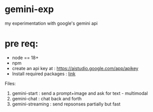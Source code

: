 # gemini-exp
my experimentation with google's gemini api


# pre req:
* node == 18+
* npm
* create an api key at : https://aistudio.google.com/app/apikey
* Install required packages : [link](https://ai.google.dev/gemini-api/docs/get-started/tutorial?lang=node#prerequisites)


Files:
1. gemini-start : send a prompt+image and ask for text - multimodal
2. gemini-chat : chat back and forth
3. gemini-streaming : send repsonses partially but fast
